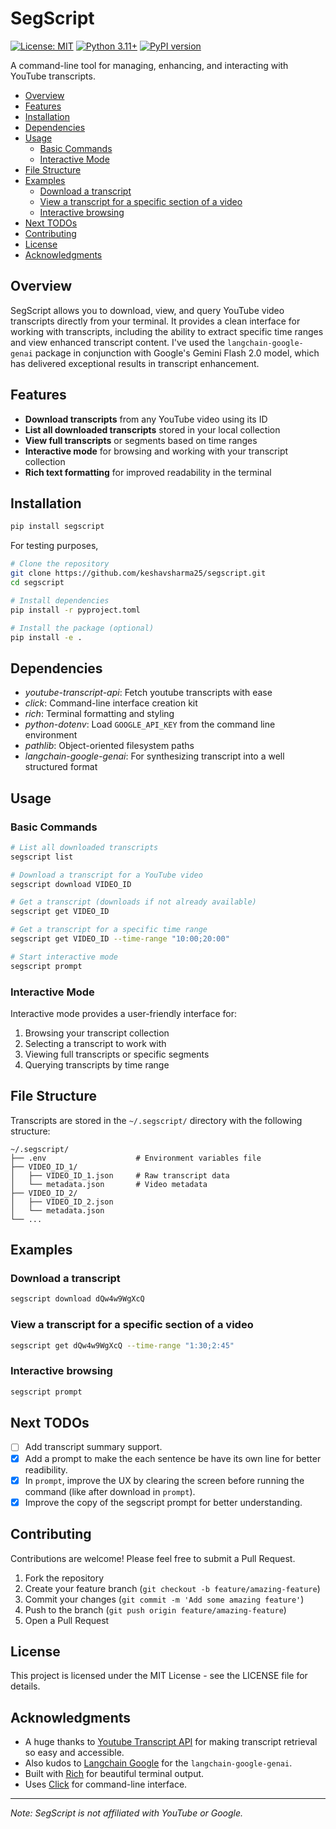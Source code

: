 # SegScript

[![License: MIT](https://img.shields.io/badge/License-MIT-yellow.svg)](https://opensource.org/licenses/MIT)
[![Python 3.11+](https://img.shields.io/badge/python-3.11+-blue.svg)](https://www.python.org/downloads/)
[![PyPI version](https://badge.fury.io/py/segscript.svg)](https://badge.fury.io/py/segscript)

A command-line tool for managing, enhancing, and interacting with YouTube transcripts.

<!-- mtoc-start -->

* [Overview](#overview)
* [Features](#features)
* [Installation](#installation)
* [Dependencies](#dependencies)
* [Usage](#usage)
  * [Basic Commands](#basic-commands)
  * [Interactive Mode](#interactive-mode)
* [File Structure](#file-structure)
* [Examples](#examples)
  * [Download a transcript](#download-a-transcript)
  * [View a transcript for a specific section of a video](#view-a-transcript-for-a-specific-section-of-a-video)
  * [Interactive browsing](#interactive-browsing)
* [Next TODOs](#next-todos)
* [Contributing](#contributing)
* [License](#license)
* [Acknowledgments](#acknowledgments)

<!-- mtoc-end -->

## Overview

SegScript allows you to download, view, and query YouTube video transcripts directly from your terminal. It provides a clean interface for working with transcripts, including the ability to extract specific time ranges and view enhanced transcript content. I've used the `langchain-google-genai` package in conjunction with Google's Gemini Flash 2.0 model, which has delivered exceptional results in transcript enhancement.

## Features

* **Download transcripts** from any YouTube video using its ID
* **List all downloaded transcripts** stored in your local collection
* **View full transcripts** or segments based on time ranges
* **Interactive mode** for browsing and working with your transcript collection
* **Rich text formatting** for improved readability in the terminal

## Installation

```bash
pip install segscript
```

For testing purposes,

```bash
# Clone the repository
git clone https://github.com/keshavsharma25/segscript.git
cd segscript

# Install dependencies
pip install -r pyproject.toml

# Install the package (optional)
pip install -e .
```

## Dependencies

* *youtube-transcript-api*: Fetch youtube transcripts with ease
* *click*: Command-line interface creation kit
* *rich*: Terminal formatting and styling
* *python-dotenv*: Load `GOOGLE_API_KEY` from the command line environment
* *pathlib*: Object-oriented filesystem paths
* *langchain-google-genai*: For synthesizing transcript into a well structured format

## Usage

### Basic Commands

```bash
# List all downloaded transcripts
segscript list

# Download a transcript for a YouTube video
segscript download VIDEO_ID

# Get a transcript (downloads if not already available)
segscript get VIDEO_ID

# Get a transcript for a specific time range
segscript get VIDEO_ID --time-range "10:00;20:00"

# Start interactive mode
segscript prompt
```

### Interactive Mode

Interactive mode provides a user-friendly interface for:

1. Browsing your transcript collection
2. Selecting a transcript to work with
3. Viewing full transcripts or specific segments
4. Querying transcripts by time range

## File Structure

Transcripts are stored in the `~/.segscript/` directory with the following structure:

```
~/.segscript/
├── .env                    # Environment variables file
├── VIDEO_ID_1/
│   ├── VIDEO_ID_1.json     # Raw transcript data
│   └── metadata.json       # Video metadata
├── VIDEO_ID_2/
│   ├── VIDEO_ID_2.json
│   └── metadata.json
└── ...
```

## Examples

### Download a transcript

```bash
segscript download dQw4w9WgXcQ
```

### View a transcript for a specific section of a video

```bash
segscript get dQw4w9WgXcQ --time-range "1:30;2:45"
```

### Interactive browsing

```bash
segscript prompt
```

## Next TODOs

* [ ] Add transcript summary support.
* [x] Add a prompt to make the each sentence be have its own line for better readibility.
* [x] In `prompt`, improve the UX by clearing the screen before running the command (like after download in `prompt`).
* [x] Improve the copy of the segscript prompt for better understanding.

## Contributing

Contributions are welcome! Please feel free to submit a Pull Request.

1. Fork the repository
2. Create your feature branch (`git checkout -b feature/amazing-feature`)
3. Commit your changes (`git commit -m 'Add some amazing feature'`)
4. Push to the branch (`git push origin feature/amazing-feature`)
5. Open a Pull Request

## License

This project is licensed under the MIT License - see the LICENSE file for details.

## Acknowledgments

* A huge thanks to [Youtube Transcript API](https://github.com/jdepoix/youtube-transcript-api) for making transcript retrieval so easy and accessible.
* Also kudos to [Langchain Google](https://github.com/langchain-ai/langchain-google) for the `langchain-google-genai`.
* Built with [Rich](https://github.com/Textualize/rich) for beautiful terminal output.
* Uses [Click](https://click.palletsprojects.com/) for command-line interface.

---

*Note: SegScript is not affiliated with YouTube or Google.*
